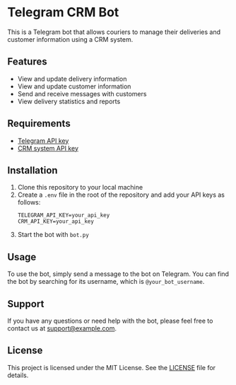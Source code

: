 # Telegram CRM Bot

This is a Telegram bot that allows couriers to manage their deliveries and customer information using a CRM system.

## Features

- View and update delivery information
- View and update customer information
- Send and receive messages with customers
- View delivery statistics and reports

## Requirements

- [Telegram API key](https://core.telegram.org/api/obtaining_api_id)
- [CRM system API key](https://www.example.com/docs/api)

## Installation

1. Clone this repository to your local machine
2. Create a `.env` file in the root of the repository and add your API keys as follows:
    ```
    TELEGRAM_API_KEY=your_api_key
    CRM_API_KEY=your_api_key
    ```
3. Start the bot with `bot.py`

## Usage

To use the bot, simply send a message to the bot on Telegram. You can find the bot by searching for its username, which is `@your_bot_username`.

## Support

If you have any questions or need help with the bot, please feel free to contact us at support@example.com.

## License

This project is licensed under the MIT License. See the [LICENSE](LICENSE) file for details.
